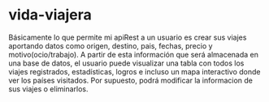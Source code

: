 # vida-viajera
Básicamente lo que permite mi apiRest a un usuario es crear sus viajes aportando datos como origen, destino, pais, fechas, precio y motivo(ocio/trabajo). A partir de esta información que será almacenada en una base de datos, el usuario puede visualizar una tabla con todos los viajes registrados, estadísticas, logros e incluso un mapa interactivo donde ver los países visitados. Por supuesto, podrá modificar la informacion de sus viajes o eliminarlos.
